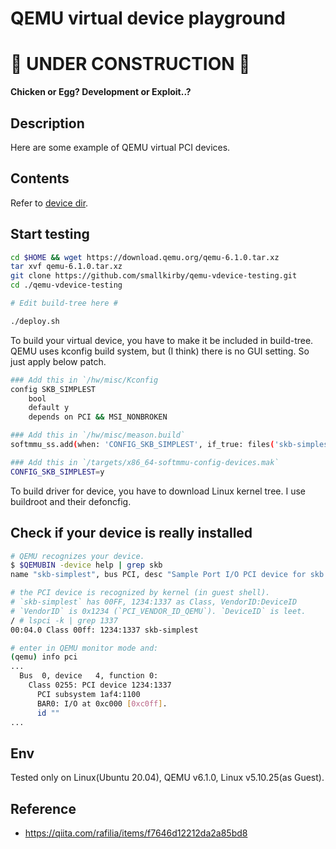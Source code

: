 # QEMU virtual device playground

# 🚧 UNDER CONSTRUCTION 🚧 

**Chicken or Egg? Development or Exploit..?**

## Description

Here are some example of QEMU virtual PCI devices.

## Contents

Refer to [device dir](./device/README.md).

## Start testing

```start.sh
cd $HOME && wget https://download.qemu.org/qemu-6.1.0.tar.xz
tar xvf qemu-6.1.0.tar.xz
git clone https://github.com/smallkirby/qemu-vdevice-testing.git
cd ./qemu-vdevice-testing

# Edit build-tree here #

./deploy.sh
```

To build your virtual device, you have to make it be included in build-tree. QEMU uses kconfig build system, but (I think) there is no GUI setting. So just apply below patch.

```patch-build.sh
### Add this in `/hw/misc/Kconfig
config SKB_SIMPLEST
    bool
    default y
    depends on PCI && MSI_NONBROKEN

### Add this in `/hw/misc/meason.build`
softmmu_ss.add(when: 'CONFIG_SKB_SIMPLEST', if_true: files('skb-simplest.c'))

### Add this in `/targets/x86_64-softmmu-config-devices.mak`
CONFIG_SKB_SIMPLEST=y
```

To build driver for device, you have to download Linux kernel tree. I use buildroot and their defoncfig.

## Check if your device is really installed

```test.sh
# QEMU recognizes your device.
$ $QEMUBIN -device help | grep skb
name "skb-simplest", bus PCI, desc "Sample Port I/O PCI device for skb."

# the PCI device is recognized by kernel (in guest shell).
# `skb-simplest` has 00FF, 1234:1337 as Class, VendorID:DeviceID
# `VendorID` is 0x1234 (`PCI_VENDOR_ID_QEMU`). `DeviceID` is leet.
/ # lspci -k | grep 1337
00:04.0 Class 00ff: 1234:1337 skb-simplest

# enter in QEMU monitor mode and:
(qemu) info pci
...
  Bus  0, device   4, function 0:
    Class 0255: PCI device 1234:1337
      PCI subsystem 1af4:1100
      BAR0: I/O at 0xc000 [0xc0ff].
      id ""
...
```

## Env

Tested only on Linux(Ubuntu 20.04), QEMU v6.1.0, Linux v5.10.25(as Guest).

## Reference
- https://qiita.com/rafilia/items/f7646d12212da2a85bd8

